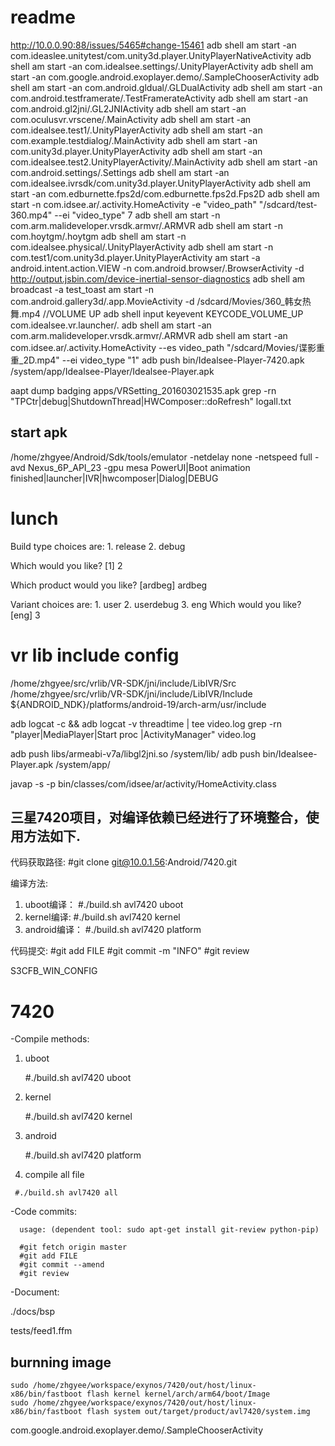 # readme
http://10.0.0.90:88/issues/5465#change-15461
adb shell am start -an com.ideaslee.unitytest/com.unity3d.player.UnityPlayerNativeActivity
adb shell am start -an com.idealsee.settings/.UnityPlayerActivity
adb shell am start -an com.google.android.exoplayer.demo/.SampleChooserActivity
adb shell am start -an com.android.gldual/.GLDualActivity
adb shell am start -an com.android.testframerate/.TestFramerateActivity
adb shell am start -an com.android.gl2jni/.GL2JNIActivity
adb shell am start -an com.oculusvr.vrscene/.MainActivity
adb shell am start -an com.idealsee.test1/.UnityPlayerActivity
adb shell am start -an com.example.testdialog/.MainActivity
adb shell am start -an com.unity3d.player.UnityPlayerActivity
adb shell am start -an com.idealsee.test2.UnityPlayerActivity/.MainActivity
adb shell am start -an com.android.settings/.Settings
adb shell am start -an com.idealsee.ivrsdk/com.unity3d.player.UnityPlayerActivity
adb shell am start -an com.edburnette.fps2d/com.edburnette.fps2d.Fps2D
adb shell am start -n com.idsee.ar/.activity.HomeActivity -e "video_path" "/sdcard/test-360.mp4" --ei "video_type" 7
adb shell am start -n com.arm.malideveloper.vrsdk.armvr/.ARMVR
adb shell am start -n com.hoytgm/.hoytgm
adb shell am start -n com.idealsee.physical/.UnityPlayerActivity
adb shell am start -n com.test1/com.unity3d.player.UnityPlayerActivity
am start -a android.intent.action.VIEW -n com.android.browser/.BrowserActivity -d http://output.jsbin.com/device-inertial-sensor-diagnostics
adb shell am broadcast -a test_toast
am start -n com.android.gallery3d/.app.MovieActivity -d /sdcard/Movies/360_韩女热舞.mp4
//VOLUME UP
adb shell input keyevent KEYCODE_VOLUME_UP
com.idealsee.vr.launcher/.
adb shell am start -an com.arm.malideveloper.vrsdk.armvr/.ARMVR
adb shell am start -an com.idsee.ar/.activity.HomeActivity --es video_path "/sdcard/Movies/谍影重重_2D.mp4" --ei video_type "1"
adb push bin/Idealsee-Player-7420.apk /system/app/Idealsee-Player/Idealsee-Player.apk

aapt dump badging apps/VRSetting_201603021535.apk
grep -rn "TPCtr\|debug\|ShutdownThread\|HWComposer::doRefresh" logall.txt
## start apk 
/home/zhgyee/Android/Sdk/tools/emulator -netdelay none -netspeed full -avd Nexus_6P_API_23 -gpu mesa
PowerUI\|Boot animation finished\|launcher\|IVR\|hwcomposer\|Dialog\|DEBUG
# lunch
Build type choices are:
     1. release
     2. debug

Which would you like? [1] 2


Which product would you like? [ardbeg] ardbeg


Variant choices are:
     1. user
     2. userdebug
     3. eng
Which would you like? [eng] 3

# vr lib include config
/home/zhgyee/src/vrlib/VR-SDK/jni/include/LibIVR/Src
/home/zhgyee/src/vrlib/VR-SDK/jni/include/LibIVR/Include
${ANDROID_NDK}/platforms/android-19/arch-arm/usr/include

adb logcat -c && adb logcat -v threadtime | tee video.log
grep -rn "player\|MediaPlayer\|Start proc \|ActivityManager" video.log 

adb push libs/armeabi-v7a/libgl2jni.so /system/lib/
adb push bin/Idealsee-Player.apk /system/app/


javap -s -p bin/classes/com/idsee/ar/activity/HomeActivity.class

## 三星7420项目，对编译依赖已经进行了环境整合，使用方法如下. 

 代码获取路径: 
     #git clone git@10.0.1.56:Android/7420.git
 
 编译方法:
   1) uboot编译：
     #./build.sh avl7420 uboot
   2) kernel编译:
     #./build.sh avl7420 kernel
   3) android编译：
     #./build.sh avl7420 platform

 代码提交:
     #git add FILE
     #git commit -m "INFO"
     #git review


S3CFB_WIN_CONFIG

# 7420
-Compile methods:

   1) uboot

      #./build.sh avl7420 uboot
   
   2) kernel
    
      #./build.sh avl7420 kernel
 
   3) android
  
      #./build.sh avl7420 platform

   4) compile all file

     #./build.sh avl7420 all

-Code commits:

      usage: (dependent tool: sudo apt-get install git-review python-pip)

      #git fetch origin master
      #git add FILE
      #git commit --amend
      #git review

-Document:

  ./docs/bsp

  tests/feed1.ffm
## burnning image
```
sudo /home/zhgyee/workspace/exynos/7420/out/host/linux-x86/bin/fastboot flash kernel kernel/arch/arm64/boot/Image
sudo /home/zhgyee/workspace/exynos/7420/out/host/linux-x86/bin/fastboot flash system out/target/product/avl7420/system.img

```
com.google.android.exoplayer.demo/.SampleChooserActivity